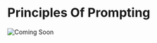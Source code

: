 # Principles Of Prompting

![Coming Soon](https://img.shields.io/badge/Coming_Soon-blue?style=for-the-badge)